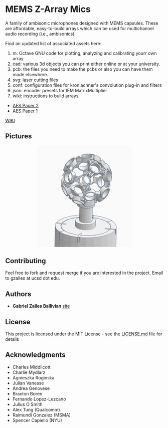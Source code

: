 # MEMS Z-Array Mics

A family of ambisonic microphones designed with MEMS capsules. These are affordable, easy-to-build arrays which can be used for multichannel audio recording (i.e., ambisonics).

Find an updated list of associated assets here:

1. m: Octave GNU code for plotting, analyzing and calibrating yourr own array
2. cad: various 3d objects you can print either online or at your university.
3. pcb: the files you need to make the pcbs or also you can have them made elsewhere.
4. svg: laser cutting files
5. conf: configuration files for kronlachner's convolution plug-in and filters
6. json: encoder presets for IEM MatrixMultiplier
7. wiki: instructions to build arrays

* [AES Paper 2](https://www.researchgate.net/publication/338123588_Effects_of_Capsule_Coincidence_in_FOA_using_MEMS_Objective_Experiment)
* [AES Paper 1](https://www.researchgate.net/publication/320188555_A_Low-Cost_High-Quality_MEMS_Ambisonic_Microphone)

<!-- TODO: move links to site.
 -->
 
[WIKI](https://github.com/gzalles/ambisonics-z-array/wiki)

## Pictures

<p align="center">
  <img width="60%" height="60%" src=" icosa.png">
  <figcaption>

## Contributing

Feel free to fork and request merge if you are interested in the project. Email to gzalles at ucsd dot edu.

## Authors

* **Gabriel Zalles Ballivian** [site](http://gabrielzalles.com/)

## License

This project is licensed under the MIT License - see the [LICENSE.md](LICENSE.md) file for details

## Acknowledgments

* Charles Middlicott
* Charlie Mydlarz
* Agnieszka Roginska
* Julian Vanesse
* Andrea Genovese
* Braxton Boren
* Fernando Lopez-Lezcano
* Julius O Smith
* Alex Tung (Qualcomm)
* Raimundi Gonzalez (MSMA)
* Spencer Capiello (NYU)
